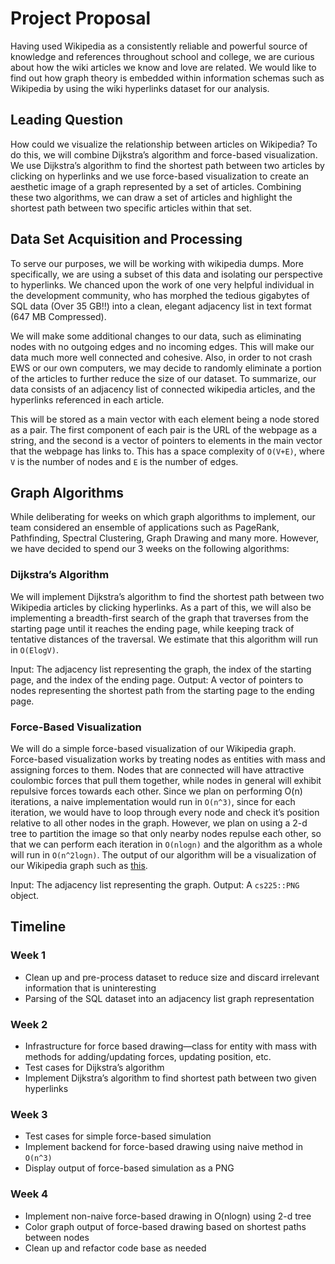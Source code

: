 # Project Proposal

Having used Wikipedia as a consistently reliable and powerful source of knowledge and references throughout school and college, we are curious about how the wiki articles we know and love are related. We would like to find out how graph theory is embedded within information schemas such as Wikipedia by using the wiki hyperlinks dataset for our analysis.
## Leading Question
How could we visualize the relationship between articles on Wikipedia? To do this, we will combine Dijkstra’s algorithm and force-based visualization. We use Dijkstra’s algorithm to find the shortest path between two articles by clicking on hyperlinks and we use force-based visualization to create an aesthetic image of a graph represented by a set of articles. Combining these two algorithms, we can draw a set of articles and highlight the shortest path between two specific articles within that set.
## Data Set Acquisition and Processing
To serve our purposes, we will be working with wikipedia dumps. More specifically, we are using a subset of this data and isolating our perspective to hyperlinks. We chanced upon the work of one very helpful individual in the development community, who has morphed the tedious gigabytes of SQL data (Over 35 GB!!) into a clean, elegant adjacency list in text format (647 MB Compressed).

We will make some additional changes to our data, such as eliminating nodes with no outgoing edges and no incoming edges. This will make our data much more well connected and cohesive. Also, in order to not crash EWS or our own computers, we may decide to randomly eliminate a portion of the articles to further reduce the size of our dataset. To summarize, our data consists of an adjacency list of connected wikipedia articles, and the hyperlinks referenced in each article.

This will be stored as a main vector with each element being a node stored as a pair. The first component of each pair is the URL of the webpage as a string, and the second is a vector of pointers to elements in the main vector that the webpage has links to. This has a space complexity of `O(V+E)`, where `V` is the number of nodes and `E` is the number of edges.
## Graph Algorithms
While deliberating for weeks on which graph algorithms to implement, our team considered an ensemble of applications such as PageRank, Pathfinding, Spectral Clustering, Graph Drawing and many more. However, we have decided to spend our 3 weeks on the following algorithms:

### Dijkstra’s Algorithm
We will implement Dijkstra’s algorithm to find the shortest path between two Wikipedia articles by clicking hyperlinks. As a part of this, we will also be implementing a breadth-first search of the graph that traverses from the starting page until it reaches the ending page, while keeping track of tentative distances of the traversal. We estimate that this algorithm will run in `O(ElogV)`.

Input: The adjacency list representing the graph, the index of the starting page, and the index of the ending page.
Output: A vector of pointers to nodes representing the shortest path from the starting page to the ending page.
### Force-Based Visualization
We will do a simple force-based visualization of our Wikipedia graph. Force-based visualization works by treating nodes as entities with mass and assigning forces to them. Nodes that are connected will have attractive coulombic forces that pull them together, while nodes in general will exhibit repulsive forces towards each other. Since we plan on performing O(n) iterations, a naive implementation would run in `O(n^3)`, since for each iteration, we would have to loop through every node and check it’s position relative to all other nodes in the graph. However, we plan on using a 2-d tree to partition the image so that only nearby nodes repulse each other, so that we can perform each iteration in `O(nlogn)` and the algorithm as a whole will run in `O(n^2logn)`. The output of our algorithm will be a visualization of our Wikipedia graph such as [this](https://en.wikipedia.org/wiki/Force-directed_graph_drawing#/media/File:Visualization_of_wiki_structure_using_prefuse_visualization_package.png).

Input: The adjacency list representing the graph.
Output: A `cs225::PNG` object.
## Timeline
### Week 1
- Clean up and pre-process dataset to reduce size and discard irrelevant information that is uninteresting
- Parsing of the SQL dataset into an adjacency list graph representation

### Week 2
- Infrastructure for force based drawing—class for entity with mass with methods for adding/updating forces, updating position, etc.
- Test cases for Dijkstra’s algorithm
- Implement Dijkstra’s algorithm to find shortest path between two given hyperlinks

### Week 3
- Test cases for simple force-based simulation
- Implement backend for force-based drawing using naive method in `O(n^3)`
- Display output of force-based simulation as a PNG

### Week 4
- Implement non-naive force-based drawing in O(nlogn) using 2-d tree
- Color graph output of force-based drawing based on shortest paths between nodes
- Clean up and refactor code base as needed


